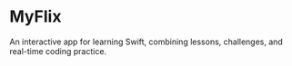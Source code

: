 # MyFlix
An interactive app for learning Swift, combining lessons, challenges, and real-time coding practice.
